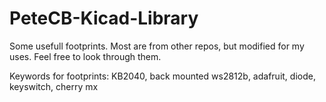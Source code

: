 # PeteCB-Kicad-Library
Some usefull footprints. Most are from other repos, but modified for my uses. Feel free to look through them.

Keywords for footprints: KB2040, back mounted ws2812b, adafruit, diode, keyswitch, cherry mx
